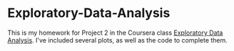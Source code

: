 Exploratory-Data-Analysis
=========================

This is my homework for Project 2 in the Coursera class [Exploratory Data Analysis](https://www.coursera.org/course/exdata). I've included several plots, as well as the code to complete them.
